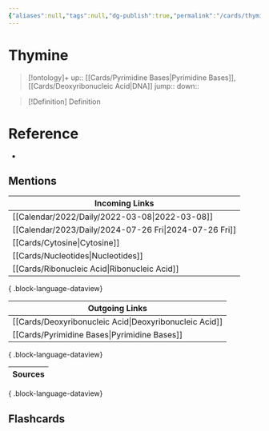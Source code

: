 ```yaml
---
{"aliases":null,"tags":null,"dg-publish":true,"permalink":"/cards/thymine/","dgPassFrontmatter":true}
---
```


# Thymine

> [!ontology]+
> up:: [[Cards/Pyrimidine Bases\|Pyrimidine Bases]], [[Cards/Deoxyribonucleic Acid\|DNA]]
> jump:: 
> down:: 

> [!Definition] Definition

# Reference

- 

## Mentions

| Incoming Links                                            |
| --------------------------------------------------------- |
| [[Calendar/2022/Daily/2022-03-08\|2022-03-08]]         |
| [[Calendar/2023/Daily/2024-07-26 Fri\|2024-07-26 Fri]] |
| [[Cards/Cytosine\|Cytosine]]                           |
| [[Cards/Nucleotides\|Nucleotides]]                     |
| [[Cards/Ribonucleic Acid\|Ribonucleic Acid]]           |

{ .block-language-dataview}

| Outgoing Links                                            |
| --------------------------------------------------------- |
| [[Cards/Deoxyribonucleic Acid\|Deoxyribonucleic Acid]] |
| [[Cards/Pyrimidine Bases\|Pyrimidine Bases]]           |

{ .block-language-dataview}

| Sources |
| ------- |

{ .block-language-dataview}

## Flashcards